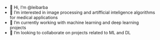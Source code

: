 - 👋 Hi, I’m @leibarba
- 👀 I’m interested in image processing and artifficial inteligence algorithms for medical applications
- 🌱 I’m currently working with machine learning and deep learning projects
- 💞️ I’m looking to collaborate on projects related to ML and DL


<!---
leibarba/leibarba is a ✨ special ✨ repository because its `README.md` (this file) appears on your GitHub profile.
You can click the Preview link to take a look at your changes.
--->
